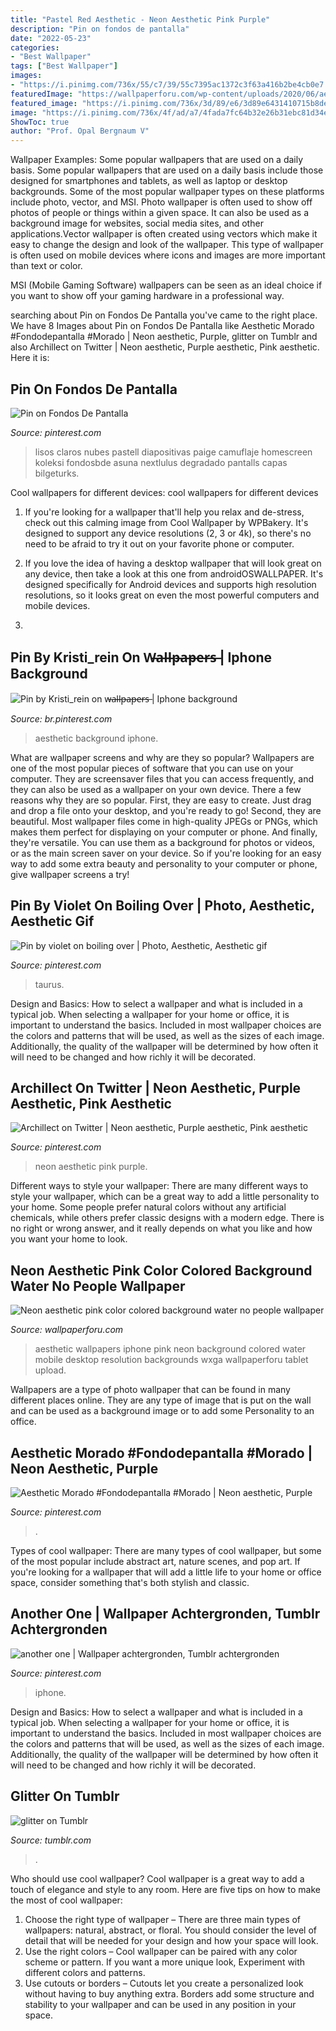 ```yaml
---
title: "Pastel Red Aesthetic - Neon Aesthetic Pink Purple"
description: "Pin on fondos de pantalla"
date: "2022-05-23"
categories:
- "Best Wallpaper"
tags: ["Best Wallpaper"]
images:
- "https://i.pinimg.com/736x/55/c7/39/55c7395ac1372c3f63a416b2be4cb0e7.jpg"
featuredImage: "https://wallpaperforu.com/wp-content/uploads/2020/06/aesthetic-wallpaper-20060615234512540x960.jpg"
featured_image: "https://i.pinimg.com/736x/3d/89/e6/3d89e6431410715b8de5e2b8311eab34--neon-led-neon-moon.jpg"
image: "https://i.pinimg.com/736x/4f/ad/a7/4fada7fc64b32e26b31ebc81d34e71cd.jpg"
ShowToc: true
author: "Prof. Opal Bergnaum V"
---
```



Wallpaper Examples: Some popular wallpapers that are used on a daily basis.
Some popular wallpapers that are used on a daily basis include those designed for smartphones and tablets, as well as laptop or desktop backgrounds. Some of the most popular wallpaper types on these platforms include photo, vector, and MSI. 
Photo wallpaper is often used to show off photos of people or things within a given space. It can also be used as a background image for websites, social media sites, and other applications.Vector wallpaper is often created using vectors which make it easy to change the design and look of the wallpaper. This type of wallpaper is often used on mobile devices where icons and images are more important than text or color. 

MSI (Mobile Gaming Software) wallpapers can be seen as an ideal choice if you want to show off your gaming hardware in a professional way.

	

		
searching about Pin on Fondos De Pantalla you've came to the right place. We have 8 Images about Pin on Fondos De Pantalla like Aesthetic Morado #Fondodepantalla #Morado | Neon aesthetic, Purple, glitter on Tumblr and also Archillect on Twitter | Neon aesthetic, Purple aesthetic, Pink aesthetic. Here it is:
		
    
## Pin On Fondos De Pantalla

<img loading=lazy src="https://i.pinimg.com/736x/0b/f5/54/0bf55456735da14be0925188e42ea90f.jpg" onerror="this.onerror=null;this.src='https://tse1.mm.bing.net/th?id=OIP.jTZBiyIAFi58XU4-BmdWlAHaN2&amp;pid=15.1';" alt="Pin on Fondos De Pantalla">

_Source: pinterest.com_

>lisos claros nubes pastell diapositivas paige camuflaje homescreen koleksi fondosbde asuna nextlulus degradado pantalls capas bilgeturks. 

	

Cool wallpapers for different devices:
cool wallpapers for different devices 

1. If you're looking for a wallpaper that'll help you relax and de-stress, check out this calming image from Cool Wallpaper by WPBakery. It's designed to support any device resolutions (2, 3 or 4k), so there's no need to be afraid to try it out on your favorite phone or computer.

2. If you love the idea of having a desktop wallpaper that will look great on any device, then take a look at this one from androidOSWALLPAPER. It's designed specifically for Android devices and supports high resolution resolutions, so it looks great on even the most powerful computers and mobile devices.

3.

    
## Pin By Kristi_rein On W̶a̶l̶l̶p̶a̶p̶e̶r̶s̶ | Iphone Background

<img loading=lazy src="https://i.pinimg.com/736x/4f/ad/a7/4fada7fc64b32e26b31ebc81d34e71cd.jpg" onerror="this.onerror=null;this.src='https://tse4.mm.bing.net/th?id=OIP.npeZLkLYx4Wc4TOasfNtsgHaNK&amp;pid=15.1';" alt="Pin by Kristi_rein on w̶a̶l̶l̶p̶a̶p̶e̶r̶s̶ | Iphone background">

_Source: br.pinterest.com_

>aesthetic background iphone. 

	

What are wallpaper screens and why are they so popular?
Wallpapers are one of the most popular pieces of software that you can use on your computer. They are screensaver files that you can access frequently, and they can also be used as a wallpaper on your own device. There a few reasons why they are so popular. First, they are easy to create. Just drag and drop a file onto your desktop, and you're ready to go! Second, they are beautiful. Most wallpaper files come in high-quality JPEGs or PNGs, which makes them perfect for displaying on your computer or phone. And finally, they're versatile. You can use them as a background for photos or videos, or as the main screen saver on your device. So if you're looking for an easy way to add some extra beauty and personality to your computer or phone, give wallpaper screens a try!

    
## Pin By Violet On Boiling Over | Photo, Aesthetic, Aesthetic Gif

<img loading=lazy src="https://i.pinimg.com/736x/19/36/28/193628eee5efc39db866cdd1e5bd4605.jpg" onerror="this.onerror=null;this.src='https://tse1.mm.bing.net/th?id=OIP.5IbBGajtouZI9EZdRR9yxwHaHR&amp;pid=15.1';" alt="Pin by violet on boiling over | Photo, Aesthetic, Aesthetic gif">

_Source: pinterest.com_

>taurus. 

	

Design and Basics: How to select a wallpaper and what is included in a typical job.
When selecting a wallpaper for your home or office, it is important to understand the basics. Included in most wallpaper choices are the colors and patterns that will be used, as well as the sizes of each image. Additionally, the quality of the wallpaper will be determined by how often it will need to be changed and how richly it will be decorated.

    
## Archillect On Twitter | Neon Aesthetic, Purple Aesthetic, Pink Aesthetic

<img loading=lazy src="https://i.pinimg.com/736x/3d/89/e6/3d89e6431410715b8de5e2b8311eab34--neon-led-neon-moon.jpg" onerror="this.onerror=null;this.src='https://tse1.mm.bing.net/th?id=OIP.idogd4xEzQmjmCVsYJgIQwHaLG&amp;pid=15.1';" alt="Archillect on Twitter | Neon aesthetic, Purple aesthetic, Pink aesthetic">

_Source: pinterest.com_

>neon aesthetic pink purple. 

	

Different ways to style your wallpaper:
There are many different ways to style your wallpaper, which can be a great way to add a little personality to your home. Some people prefer natural colors without any artificial chemicals, while others prefer classic designs with a modern edge. There is no right or wrong answer, and it really depends on what you like and how you want your home to look.

    
## Neon Aesthetic Pink Color Colored Background Water No People Wallpaper

<img loading=lazy src="https://wallpaperforu.com/wp-content/uploads/2020/06/aesthetic-wallpaper-20060615234512540x960.jpg" onerror="this.onerror=null;this.src='https://tse2.mm.bing.net/th?id=OIP.d_JX1b4ownEV-xrj8oLHMAHaNK&amp;pid=15.1';" alt="Neon aesthetic pink color colored background water no people wallpaper">

_Source: wallpaperforu.com_

>aesthetic wallpapers iphone pink neon background colored water mobile desktop resolution backgrounds wxga wallpaperforu tablet upload. 

	



Wallpapers are a type of photo wallpaper that can be found in many different places online. They are any type of image that is put on the wall and can be used as a background image or to add some Personality to an office.

    
## Aesthetic Morado #Fondodepantalla #Morado | Neon Aesthetic, Purple

<img loading=lazy src="https://i.pinimg.com/736x/55/c7/39/55c7395ac1372c3f63a416b2be4cb0e7.jpg" onerror="this.onerror=null;this.src='https://tse1.mm.bing.net/th?id=OIP.qKZEomQtw6zYrbYDRtbOgQHaK-&amp;pid=15.1';" alt="Aesthetic Morado #Fondodepantalla #Morado | Neon aesthetic, Purple">

_Source: pinterest.com_

>. 

	

Types of cool wallpaper:
There are many types of cool wallpaper, but some of the most popular include abstract art, nature scenes, and pop art. If you're looking for a wallpaper that will add a little life to your home or office space, consider something that's both stylish and classic.

    
## Another One | Wallpaper Achtergronden, Tumblr Achtergronden

<img loading=lazy src="https://i.pinimg.com/736x/62/25/c0/6225c0208d337362cbb4f35f91e2ca6f.jpg" onerror="this.onerror=null;this.src='https://tse3.mm.bing.net/th?id=OIP.JESuII9MRTXlztIFLHNY9QHaNK&amp;pid=15.1';" alt="another one | Wallpaper achtergronden, Tumblr achtergronden">

_Source: pinterest.com_

>iphone. 

	

Design and Basics: How to select a wallpaper and what is included in a typical job.
When selecting a wallpaper for your home or office, it is important to understand the basics. Included in most wallpaper choices are the colors and patterns that will be used, as well as the sizes of each image. Additionally, the quality of the wallpaper will be determined by how often it will need to be changed and how richly it will be decorated.

    
## Glitter On Tumblr

<img loading=lazy src="https://66.media.tumblr.com/4270ef4aa6320782af0b6fffe2af2f26/tumblr_ocxnyxetMP1qiis88o1_500.jpg" onerror="this.onerror=null;this.src='https://tse2.mm.bing.net/th?id=OIP.cyzHGlVwU4UgjhJ-RhaQCgAAAA&amp;pid=15.1';" alt="glitter on Tumblr">

_Source: tumblr.com_

>. 

	

Who should use cool wallpaper?
Cool wallpaper is a great way to add a touch of elegance and style to any room. Here are five tips on how to make the most of cool wallpaper: 
1) Choose the right type of wallpaper – There are three main types of wallpapers: natural, abstract, or floral. You should consider the level of detail that will be needed for your design and how your space will look. 
2) Use the right colors – Cool wallpaper can be paired with any color scheme or pattern. If you want a more unique look, Experiment with different colors and patterns. 
3) Use cutouts or borders – Cutouts let you create a personalized look without having to buy anything extra. Borders add some structure and stability to your wallpaper and can be used in any position in your space.


